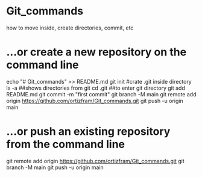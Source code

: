 # Git_commands
how to move inside, create directories, commit, etc

# …or create a new repository on the command line

echo "# Git_commands" >> README.md
git init        #crate .git inside directory 
ls -a           ##shows directories from git
cd .git         ##to enter git directory
git add README.md
git commit -m "first commit"
git branch -M main
git remote add origin https://github.com/ortizfram/Git_commands.git
git push -u origin main


# …or push an existing repository from the command line

git remote add origin https://github.com/ortizfram/Git_commands.git
git branch -M main
git push -u origin main
